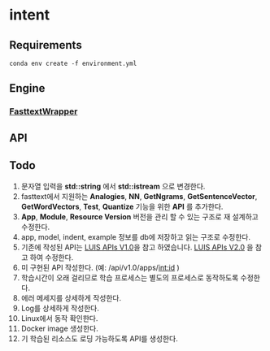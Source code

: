 # intent

## Requirements
```commandline
conda env create -f environment.yml
```

## Engine

### [FasttextWrapper](FasttextWrapper.md)

## API

## Todo
1. 문자열 입력을 __std::string__ 에서 __std::istream__ 으로 변경한다.
2. fasttext에서 지원하는 __Analogies__, __NN__, __GetNgrams__, __GetSentenceVector__, __GetWordVectors__, __Test__, __Quantize__ 기능을 위한 __API__ 를 추가한다.
3. __App__, __Module__, __Resource Version__ 버전을 관리 할 수 있는 구조로 재 설계하고 수정한다.
4. app, model, indent, example 정보를 db에 저장하고 읽는 구조로 수정한다.
5. 기존에 작성된 API는 [LUIS APIs V1.0](https://dev.projectoxford.ai/docs/services/56d95961e597ed0f04b76e58/operations/56f8a55119845511c81de462)을 참고 하였습니다.
[LUIS APIs V2.0](https://westus.dev.cognitive.microsoft.com/docs/services/5890b47c39e2bb17b84a55ff/operations/5890b47c39e2bb052c5b9c45) 을 참고 하여 수정한다.
6. 미 구현된 API 작성한다. (예: /api/v1.0/apps/<int:id> )
7. 학습시간이 오래 걸리므로 학습 프로세스는 별도의 프로세스로 동작하도록 수정한다.
8. 에러 메세지를 상세하게 작성한다.
9. Log를 상세하게 작성한다.
10. Linux에서 동작 확인한다.
11. Docker image 생성한다.
12. 기 학습된 리소스도 로딩 가능하도록 API를 생성한다.